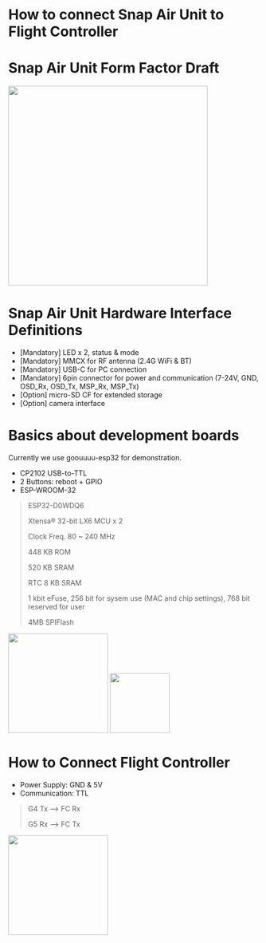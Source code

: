 
# **How to connect Snap Air Unit to Flight Controller**

# Snap Air Unit Form Factor Draft

<image src="./images/snap_air_unit_draft_form_factor.png" width="400">

# Snap Air Unit Hardware Interface Definitions

* [Mandatory] LED x 2, status & mode
* [Mandatory] MMCX for RF antenna (2.4G WiFi & BT)
* [Mandatory] USB-C for PC connection
* [Mandatory] 6pin connector for power and communication (7-24V, GND, OSD_Rx, OSD_Tx, MSP_Rx, MSP_Tx)
* [Option] micro-SD CF for extended storage
* [Option] camera interface

# Basics about development boards

Currently we use goouuuu-esp32 for demonstration. 

* CP2102 USB-to-TTL
* 2 Buttons: reboot + GPIO
* ESP-WROOM-32 
> ESP32-D0WDQ6 
>
> Xtensa® 32-bit LX6 MCU x 2 
>
> Clock Freq. 80 ~ 240 MHz 
> 
> 448 KB ROM
>
> 520 KB SRAM
>
> RTC 8 KB SRAM
>
> 1 kbit  eFuse, 256 bit for sysem use (MAC and chip settings), 768 bit reserved for user
>
> 4MB SPIFlash

<image src="./images/goouuuu-esp32-pcba.png" width="200"> <image src="./images/goouuuu-esp32-pcb.png" width="120">

 # How to Connect Flight Controller

 * Power Supply: GND & 5V
 * Communication: TTL
 > G4 Tx --> FC Rx
 >
 > G5 Rx --> FC Tx

<image src="./images/goouuuu-esp32.png" width="200">






